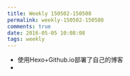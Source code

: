 ```yaml
---
title: Weekly 150502-150508
permalink: weekly-150502-150508
comments: true
date: 2016-05-05 10:08:08
tags: weekly
---
```


- 使用Hexo+Github.io部署了自己的博客
- 
